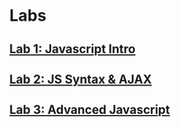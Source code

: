 # Labs

## [Lab 1: Javascript Intro](./lab1)

## [Lab 2: JS Syntax & AJAX](./lab2)

## [Lab 3: Advanced Javascript](./lab3)